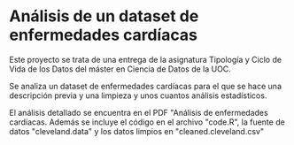 # Análisis de un dataset de enfermedades cardíacas

Este proyecto se trata de una entrega de la asignatura Tipología y Ciclo de Vida de los Datos del máster en Ciencia de Datos de la UOC.

Se analiza un dataset de enfermedades cardíacas para el que se hace una descripción previa y una limpieza y unos cuantos análisis estadísticos.

El análisis detallado se encuentra en el PDF "Análisis de enfermedades cardíacas. Además se incluye el código en el archivo "code.R", la fuente de datos "cleveland.data" y los datos limpios en "cleaned.cleveland.csv"